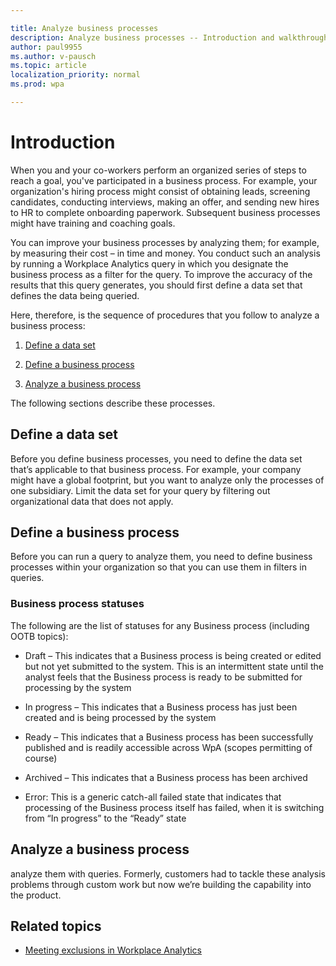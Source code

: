 ```yaml
---

title: Analyze business processes 
description: Analyze business processes -- Introduction and walkthrough   
author: paul9955
ms.author: v-pausch
ms.topic: article
localization_priority: normal 
ms.prod: wpa

---
```


# Introduction

When you and your co-workers perform an organized series of steps to reach a goal, you've participated in a business process. For example, your organization's hiring process might consist of obtaining leads, screening candidates, conducting interviews, making an offer, and sending new hires to HR to complete onboarding paperwork. Subsequent business processes might have training and coaching goals.

You can improve your business processes by analyzing them; for example, by measuring their cost &ndash; in time and money. You conduct such an analysis by running a Workplace Analytics query in which you designate the business process as a filter for the query. To improve the accuracy of the results that this query generates, you should first define a data set that defines the data being queried.

Here, therefore, is the sequence of procedures that you follow to analyze a business process: 

1. [Define a data set](#define-a-data-set)

2. [Define a business process](#define-a-business-process)

3. [Analyze a business process](#analyze-a-business-process)

The following sections describe these processes. 

## Define a data set
Before you define business processes, you need to define the data set that’s applicable to that business process. For example, your company might have a global footprint, but you want to analyze only the processes of one subsidiary. Limit the data set for your query by filtering out organizational data that does not apply. 
  

## Define a business process
Before you can run a query to analyze them, you need to define business processes within your organization so that you can use them in filters in queries. 

### Business process statuses
The following are the list of statuses for any Business process (including OOTB topics): 
 
* Draft &ndash; This indicates that a Business process is being created or edited but not yet submitted to the system. This is an intermittent state until the analyst feels that the Business process is ready to be submitted for processing by the system 
 
* In progress &ndash; This indicates that a Business process has just been created and is being processed by the system 
 
* Ready &ndash; This indicates that a Business process has been successfully published and is readily accessible across WpA (scopes permitting of course) 

* Archived &ndash; This indicates that a Business process has been archived 

* Error: This is a generic catch-all failed state that indicates that processing of the Business process itself has failed, when it is switching from “In progress” to the “Ready” state 



## Analyze a business process
analyze them with queries. Formerly, customers had to tackle these analysis problems through custom work but now we’re building the capability into the product.

## Related topics

* [Meeting exclusions in Workplace Analytics](meeting-exclusions-intro.md)
